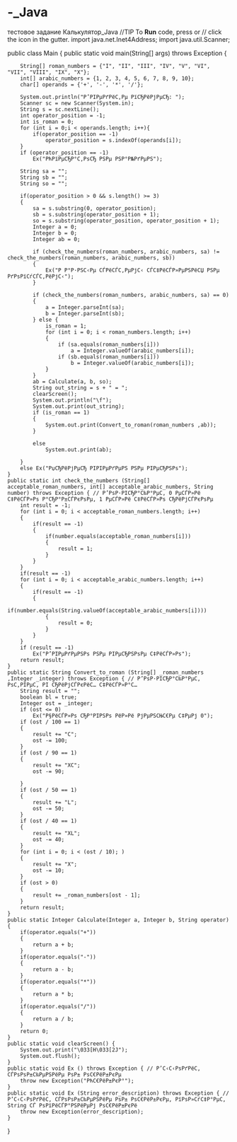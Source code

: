 # -_Java
тестовое задание Калькулятор_Java
//TIP To <b>Run</b> code, press <shortcut actionId="Run"/> or
// click the <icon src="AllIcons.Actions.Execute"/> icon in the gutter.
import java.net.Inet4Address;
import java.util.Scanner;

public class Main {
    public static void main(String[] args) throws Exception {


        String[] roman_numbers = {"I", "II", "III", "IV", "V", "VI", "VII", "VIII", "IX", "X"};
        int[] arabic_numbers = {1, 2, 3, 4, 5, 6, 7, 8, 9, 10};
        char[] operands = {'+', '-', '*', '/'};

        System.out.println("Р’РІРµРґРёС‚Рµ РїСЂРёРјРµСЂ: ");
        Scanner sc = new Scanner(System.in);
        String s = sc.nextLine();
        int operator_position = -1;
        int is_roman = 0;
        for (int i = 0;i < operands.length; i++){
            if(operator_position == -1)
                operator_position = s.indexOf(operands[i]);
        }
        if (operator_position == -1)
            Ex("РћРїРµСЂР°С‚РѕСЂ РЅРµ РЅР°Р№РґРµРЅ");

        String sa = "";
        String sb = "";
        String so = "";

        if(operator_position > 0 && s.length() >= 3)
        {
            sa = s.substring(0, operator_position);
            sb = s.substring(operator_position + 1);
            so = s.substring(operator_position, operator_position + 1);
            Integer a = 0;
            Integer b = 0;
            Integer ab = 0;

            if (check_the_numbers(roman_numbers, arabic_numbers, sa) != check_the_numbers(roman_numbers, arabic_numbers, sb))
            {
                Ex("Р Р°Р·РЅС‹Рµ СЃРёСЃС‚РµРјС‹ СЃС‡РёСЃР»РµРЅРёСЏ РЅРµ РґРѕРїСѓСЃС‚РёРјС‹");
            }

            if (check_the_numbers(roman_numbers, arabic_numbers, sa) == 0)
            {
                a = Integer.parseInt(sa);
                b = Integer.parseInt(sb);
            } else {
                is_roman = 1;
                for (int i = 0; i < roman_numbers.length; i++)
                {
                    if (sa.equals(roman_numbers[i]))
                        a = Integer.valueOf(arabic_numbers[i]);
                    if (sb.equals(roman_numbers[i]))
                        b = Integer.valueOf(arabic_numbers[i]);
                }
            }
            ab = Calculate(a, b, so);
            String out_string = s + " = ";
            clearScreen();
            System.out.println("\f");
            System.out.print(out_string);
            if (is_roman == 1)
            {
                System.out.print(Convert_to_roman(roman_numbers ,ab));
            }

            else
                System.out.print(ab);

        }
        else Ex("РџСЂРёРјРµСЂ РІРІРµРґРµРЅ РЅРµ РІРµСЂРЅРѕ");
    }
    public static int check_the_numbers (String[] acceptable_roman_numbers, int[] acceptable_arabic_numbers, String number) throws Exception { // Р’РѕР·РІСЂР°С‰Р°РµС‚ 0 РµСЃР»Рё С‡РёСЃР»Рѕ Р°СЂР°Р±СЃРєРѕРµ, 1 РµСЃР»Рё С‡РёСЃР»Рѕ СЂРёРјСЃРєРѕРµ
        int result = -1;
        for (int i = 0; i < acceptable_roman_numbers.length; i++)
        {
            if(result == -1)
            {
                if(number.equals(acceptable_roman_numbers[i]))
                {
                    result = 1;
                }
            }
        }
        if(result == -1)
        for (int i = 0; i < acceptable_arabic_numbers.length; i++)
        {
            if(result == -1)
            {
                if(number.equals(String.valueOf(acceptable_arabic_numbers[i])))
                {
                    result = 0;
                }
            }
        }
        if (result == -1)
            Ex("Р’РІРµРґРµРЅРѕ РЅРµ РІРµСЂРЅРѕРµ С‡РёСЃР»Рѕ");
        return result;
    }
    public static String Convert_to_roman (String[] _roman_numbers ,Integer _integer) throws Exception { // Р’РѕР·РІСЂР°С‰Р°РµС‚ РѕС‚РІРµС‚ РІ СЂРёРјСЃРєРёС… С‡РёСЃР»Р°С…
        String result = "";
        boolean bl = true;
        Integer ost = _integer;
        if (ost <= 0)
            Ex("Р§РёСЃР»Рѕ СЂР°РІРЅРѕ РёР»Рё РјРµРЅСЊС€Рµ С‡РµРј 0");
        if (ost / 100 == 1)
        {
            result += "C";
            ost -= 100;
        }
        if (ost / 90 == 1)
        {
            result += "XC";
            ost -= 90;

        }
        if (ost / 50 == 1)
        {
            result += "L";
            ost -= 50;
        }
        if (ost / 40 == 1)
        {
            result += "XL";
            ost -= 40;
        }
        for (int i = 0; i < (ost / 10); )
        {
            result += "X";
            ost -= 10;
        }
        if (ost > 0)
        {
            result += _roman_numbers[ost - 1];
        }
        return result;
    }
    public static Integer Calculate(Integer a, Integer b, String operator) {
        if(operator.equals("+"))
        {
            return a + b;
        }
        if(operator.equals("-"))
        {
            return a - b;
        }
        if(operator.equals("*"))
        {
            return a * b;
        }
        if(operator.equals("/"))
        {
            return a / b;
        }
        return 0;
    }
    public static void clearScreen() {
        System.out.print("\033[H\033[2J");
        System.out.flush();
    }
    public static void Ex () throws Exception { // Р’С‹С‹РѕРґРёС‚ СЃРѕРѕР±С‰РµРЅРёРµ РѕР± РѕС€РёР±РєРµ
        throw new Exception("РћС€РёР±РєР°");
    }
    public static void Ex (String error_description) throws Exception { // Р’С‹С‹РѕРґРёС‚ СЃРѕРѕР±С‰РµРЅРёРµ РѕР± РѕС€РёР±РєРµ, РїРѕР»СѓС‡Р°РµС‚ String СЃ РѕРїРёСЃР°РЅРёРµРј РѕС€РёР±РєРё
        throw new Exception(error_description);
    }
}    
